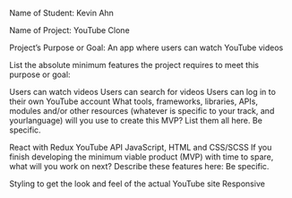 Name of Student: Kevin Ahn

Name of Project: YouTube Clone

Project’s Purpose or Goal: An app where users can watch YouTube videos

List the absolute minimum features the project requires to meet this purpose or goal:

Users can watch videos
Users can search for videos
Users can log in to their own YouTube account
What tools, frameworks, libraries, APIs, modules and/or other resources (whatever is specific to your track, and yourlanguage) will you use to create this MVP? List them all here. Be specific.

React with Redux
YouTube API
JavaScript, HTML and CSS/SCSS
If you finish developing the minimum viable product (MVP) with time to spare, what will you work on next? Describe these features here: Be specific.

Styling to get the look and feel of the actual YouTube site
Responsive